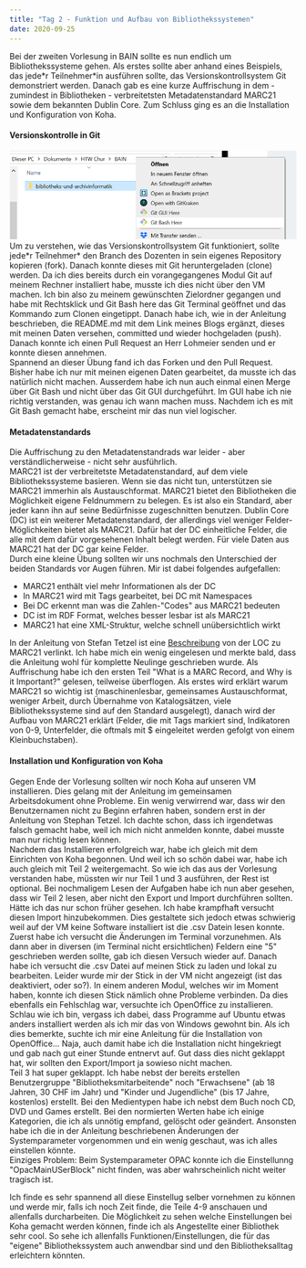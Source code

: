 ```yaml
---
title: "Tag 2 - Funktion und Aufbau von Bibliothekssystemen"
date: 2020-09-25
---
```

Bei der zweiten Vorlesung in BAIN sollte es nun endlich um Bibliothekssysteme gehen. Als erstes sollte aber anhand eines Beispiels, das jede\*r Teilnehmer\*in ausführen sollte, das Versionskontrollsystem Git demonstriert werden. Danach gab es eine kurze Auffrischung in dem - zumindest in Bibliotheken - verbreitetsten Metadatenstandard MARC21 sowie dem bekannten Dublin Core. Zum Schluss ging es an die Installation und Konfiguration von Koha. 

#### Versionskontrolle in Git
![git bash](https://github.com/shannarachel/storys/blob/master/assets/gitbashhere.png)
Um zu verstehen, wie das Versionskontrollsystem Git funktioniert, sollte jede\*r Teilnehmer\* den Branch des Dozenten in sein eigenes Repository kopieren (fork). Danach konnte dieses mit Git heruntergeladen (clone) werden. Da ich dies bereits durch ein vorangegangenes Modul Git auf meinem Rechner installiert habe, musste ich dies nicht über den VM machen. Ich bin also zu meinem gewünschten Zielordner gegangen und habe mit Rechtsklick und Git Bash here das Git Terminal geöffnet und das Kommando zum Clonen eingetippt. Danach habe ich, wie in der Anleitung beschrieben, die README.md mit dem Link meines Blogs ergänzt, dieses mit meinen Daten versehen, committed und wieder hochgeladen (push). Danach konnte ich einen Pull Request an Herr Lohmeier senden und er konnte diesen annehmen.  
Spannend an dieser Übung fand ich das Forken und den Pull Request. Bisher habe ich nur mit meinen eigenen Daten gearbeitet, da musste ich das natürlich nicht machen.
Ausserdem habe ich nun auch einmal einen Merge über Git Bash und nicht über das Git GUI durchgeführt. Im GUI habe ich nie richtig verstanden, was genau ich wann machen muss. Nachdem ich es mit Git Bash gemacht habe, erscheint mir das nun viel logischer. 

#### Metadatenstandards
Die Auffrischung zu den Metadatenstandrads war leider - aber verständlicherweise - nicht sehr ausführlich.  
MARC21 ist der verbreitetste Metadatenstandard, auf dem viele Bibliothekssysteme basieren. Wenn sie das nicht tun, unterstützen sie MARC21 immerhin als Austauschformat. MARC21 bietet den Bibliotheken die Möglichkeit eigene Feldnummern zu belegen. Es ist also ein Standard, aber jeder kann ihn auf seine Bedürfnisse zugeschnitten benutzen.
Dublin Core (DC) ist ein weiterer Metadatenstandard, der allerdings viel weniger Felder-Möglichkeiten bietet als MARC21. Dafür hat der DC einheitliche Felder, die alle mit dem dafür vorgesehenen Inhalt belegt werden. Für viele Daten aus MARC21 hat der DC gar keine Felder.  
Durch eine kleine Übung sollten wir uns nochmals den Unterschied der beiden Standards vor Augen führen. Mir ist dabei folgendes aufgefallen:
* MARC21 enthält viel mehr Informationen als der DC
* In MARC21 wird mit Tags gearbeitet, bei DC mit Namespaces
* Bei DC erkennt man was die Zahlen-"Codes" aus MARC21 bedeuten
* DC ist im RDF Format, welches besser lesbar ist als MARC21
* MARC21 hat eine XML-Struktur, welche schnell unübersichtlich wirkt

In der Anleitung von Stefan Tetzel ist eine [Beschreibung](https://www.loc.gov/marc/umb/) von der LOC zu MARC21 verlinkt. Ich habe mich ein wenig eingelesen und merkte bald, dass die Anleitung  wohl für komplette Neulinge geschrieben wurde. Als Auffrischung habe ich den ersten Teil "What is a MARC Record, and Why is it Important?" gelesen, teilweise überflogen. Als erstes wird erklärt warum MARC21 so wichtig ist (maschinenlesbar, gemeinsames Austauschformat, weniger Arbeit, durch Übernahme von Katalogsätzen, viele Bibliothekssysteme sind auf den Standard ausgelegt), danach wird der Aufbau von MARC21 erklärt (Felder, die mit Tags markiert sind, Indikatoren von 0-9, Unterfelder, die oftmals mit $ eingeleitet werden gefolgt von einem Kleinbuchstaben).

#### Installation und Konfiguration von Koha
Gegen Ende der Vorlesung sollten wir noch Koha auf unseren VM installieren. Dies gelang mit der Anleitung im gemeinsamen Arbeitsdokument ohne Probleme. Ein wenig verwirrend war, dass wir den Benutzernamen nicht zu Beginn erfahren haben, sondern erst in der Anleitung von Stephan Tetzel. Ich dachte schon, dass ich irgendetwas falsch gemacht habe, weil ich mich nicht anmelden konnte, dabei musste man nur richtig lesen können.  
Nachdem das Installieren erfolgreich war, habe ich gleich mit dem Einrichten von Koha begonnen. Und weil ich so schön dabei war, habe ich auch gleich mit Teil 2 weitergemacht. So wie ich das aus der Vorlesung verstanden habe, müssten wir nur Teil 1 und 3 ausführen, der Rest ist optional. Bei nochmaligem Lesen der Aufgaben habe ich nun aber gesehen, dass wir Teil 2 lesen, aber nicht den Export und Import durchführen sollten. Hätte ich das nur schon früher gesehen. Ich habe krampfhaft versucht diesen Import hinzubekommen. Dies gestaltete sich jedoch etwas schwierig weil auf der VM keine Software installiert ist die .csv Datein lesen konnte. Zuerst habe ich versucht die Änderungen im Terminal vorzunehmen. Als dann aber in diversen (im Terminal nicht ersichtlichen) Feldern eine "5" geschrieben werden sollte, gab ich diesen Versuch wieder auf. Danach habe ich versucht die .csv Datei auf meinen Stick zu laden und lokal zu bearbeiten. Leider wurde mir der Stick in der VM nicht angezeigt (ist das deaktiviert, oder so?). In einem anderen Modul, welches wir im Moment haben, konnte ich diesen Stick nämlich ohne Probleme verbinden. Da dies ebenfalls ein Fehlschlag war, versuchte ich OpenOffice zu installieren. Schlau wie ich bin, vergass ich dabei, dass Programme auf Ubuntu etwas anders installiert werden als ich mir das von Windows gewohnt bin. Als ich dies bemerkte, suchte ich mir eine Anleitung für die Installation von OpenOffice... Naja, auch damit habe ich die Installation nicht hingekriegt und gab nach gut einer Stunde entnervt auf. Gut dass dies nicht geklappt hat, wir sollten den Export/Import ja sowieso nicht machen.  
Teil 3 hat super geklappt. Ich habe nebst der bereits erstellen Benutzergruppe "Bibliotheksmitarbeitende" noch "Erwachsene" (ab 18 Jahren, 30 CHF im Jahr) und "Kinder und Jugendliche" (bis 17 Jahre, kostenlos) erstellt. Bei den Medientypen habe ich nebst dem Buch noch CD, DVD und Games erstellt. Bei den normierten Werten habe ich einige Kategorien, die ich als unnötig empfand, gelöscht oder geändert.  Ansonsten habe ich die in der Anleitung beschriebenen Änderungen der Systemparameter vorgenommen und ein wenig geschaut, was ich alles einstellen könnte.  
Einziges Problem: Beim Systemparameter OPAC konnte ich die Einstellunng "OpacMainUSerBlock" nicht finden, was aber wahrscheinlich nicht weiter tragisch ist.

Ich finde es sehr spannend all diese Einstellug selber vornehmen zu können und werde mir, falls ich noch Zeit finde, die Teile 4-9 anschauen und allenfalls durcharbeiten. Die Möglichkeit zu sehen welche Einstellungen bei Koha gemacht werden können, finde ich als Angestellte einer Bibliothek sehr cool. So sehe ich allenfalls Funktionen/Einstellungen, die für das "eigene" Bibliothekssystem auch anwendbar sind und den Bibliotheksalltag erleichtern könnten.
